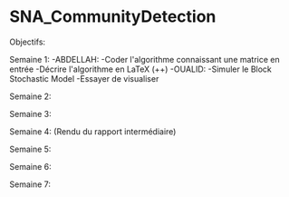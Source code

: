 # SNA_CommunityDetection
Objectifs:

Semaine 1:
 -ABDELLAH:
    -Coder l'algorithme connaissant une matrice en entrée
    -Décrire l'algorithme en LaTeX (++)
 -OUALID: 
    -Simuler le Block Stochastic Model
    -Essayer de visualiser

Semaine 2:

Semaine 3:

Semaine 4: (Rendu du rapport intermédiaire)

Semaine 5:

Semaine 6:

Semaine 7:

